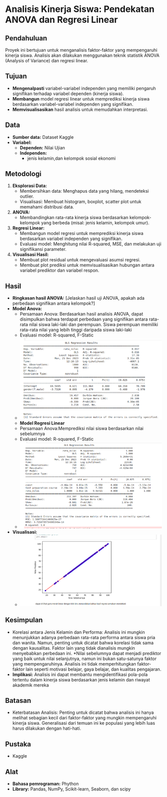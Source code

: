 # Analisis Kinerja Siswa: Pendekatan ANOVA dan Regresi Linear

## Pendahuluan

Proyek ini bertujuan untuk menganalisis faktor-faktor yang mempengaruhi kinerja siswa. Analisis akan dilakukan menggunakan teknik statistik ANOVA (Analysis of Variance) dan regresi linear.

## Tujuan

* **Mengenalpasti** variabel-variabel independen yang memiliki pengaruh signifikan terhadap variabel dependen (kinerja siswa).
* **Membangun** model regresi linear untuk memprediksi kinerja siswa berdasarkan variabel-variabel independen yang signifikan.
* **Memvisualisasikan** hasil analisis untuk memudahkan interpretasi.

## Data

* **Sumber data:** Dataset Kaggle
* **Variabel:**
    * **Dependen:** Nilai Ujian
    * **Independen:**
        *  jenis kelamin,dan kelompok sosial ekonomi

## Metodologi

1. **Eksplorasi Data:**
    * Membersihkan data: Menghapus data yang hilang, mendeteksi outlier.
    * Visualisasi: Membuat histogram, boxplot, scatter plot untuk memahami distribusi data.
2. **ANOVA:**
    * Membandingkan rata-rata kinerja siswa berdasarkan kelompok-kelompok yang berbeda (misal: jenis kelamin, kelompok umur).
3. **Regresi Linear:**
    * Membangun model regresi untuk memprediksi kinerja siswa berdasarkan variabel independen yang signifikan.
    * Evaluasi model: Menghitung nilai R-squared, MSE, dan melakukan uji signifikansi parameter.
4. **Visualisasi Hasil:**
    * Membuat plot residual untuk mengevaluasi asumsi regresi.
    * Membuat plot prediksi untuk memvisualisasikan hubungan antara variabel prediktor dan variabel respon.

## Hasil

* **Ringkasan hasil ANOVA:** [Jelaskan hasil uji ANOVA, apakah ada perbedaan signifikan antara kelompok?]
* **Model Anova:**
    * Persamaan Anova: Berdasarkan hasil analisis ANOVA, dapat disimpulkan bahwa terdapat perbedaan yang signifikan antara rata-rata nilai siswa laki-laki dan perempuan. Siswa perempuan memiliki rata-rata nilai yang lebih tinggi daripada siswa laki-laki
    * Evaluasi model: R-squared, F-Static
    * ![Anova](Anova.png)
    * **Model Regresi Linear**
    * Persamaan Anova:Memprediksi nilai siswa berdasarkan nilai sebelumnya
    * Evaluasi model: R-squared, F-Static
    * ![Linear](Linear.png)
* **Visualisasi:**
    * ![bisu](grafik.png)

## Kesimpulan

* Korelasi antara Jenis Kelamin dan Performa:  Analisis ini mungkin menunjukkan adanya perbedaan rata-rata performa antara siswa pria dan wanita. Namun, penting untuk dicatat bahwa korelasi tidak sama dengan kausalitas. Faktor lain yang tidak dianalisis mungkin menyebabkan perbedaan ini.
*Nilai sebelumnya dapat menjadi prediktor yang baik untuk nilai selanjutnya, namun ini bukan satu-satunya faktor yang mempengaruhinya.  Analisis ini tidak memperhitungkan faktor-faktor lain seperti motivasi belajar, gaya belajar, dan kualitas pengajaran.
* **Implikasi:** Analisis ini dapat membantu mengidentifikasi pola-pola tertentu dalam kinerja siswa berdasarkan jenis kelamin dan riwayat akademik mereka

## Batasan

* Keterbatasan Analisis:  Penting untuk dicatat bahwa analisis ini hanya melihat sebagian kecil dari faktor-faktor yang mungkin mempengaruhi kinerja siswa.  Generalisasi dari temuan ini ke populasi yang lebih luas harus dilakukan dengan hati-hati.

## Pustaka

* Kaggle

## Alat

* **Bahasa pemrograman:** Phython
* **Library:** Pandas, NumPy, Scikit-learn, Seaborn, dan scipy

